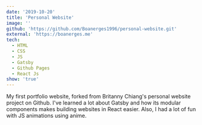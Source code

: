 ```yaml
---
date: '2019-10-20'
title: 'Personal Website'
image: ''
github: 'https://github.com/Boanerges1996/personal-website.git'
external: 'https://boanerges.me'
tech:
  - HTML
  - CSS
  - JS
  - Gatsby
  - Github Pages
  - React Js
show: 'true'
---
```


My first portfolio website, forked from Britanny Chiang's personal website project on Github. I've learned a lot about Gatsby and how its modular components makes building websites in React easier. Also, I had a lot of fun with JS animations using anime.
